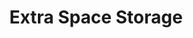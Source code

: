 ---
title: "Extra Space Storage"
url: /east-greenwich/extra-space-storage-frenchtown-road/
shop: storage rental
---